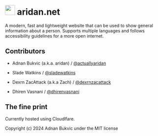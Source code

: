 # <img src="/src/favicons/icon-192.png" width="32px" height="32px"> aridan.net
A modern, fast and lightweight website that can be used to show general information about a person.
Supports multiple languages and follows accessibility guidelines for a more open internet. 

## Contributors

- Adnan Bukvic (a.k.a. aridan) / [@actuallyaridan](https://github.com/actuallyaridan)

- Slade Watkins / [@sladewatkins](https://github.com/sladewatkins)

- Dexrn ZacAttack (a.k.a Zach) / [@dexrnzacattack](https://github.com/dexrnzacattack)

- Dhiren Vasnani / [@dhirenvasnani](https://github.com/dhirenvasnani)

## The fine print

Currently hosted using Cloudlfare. 

Copyright (c) 2024 Adnan Bukvic under the MIT license
